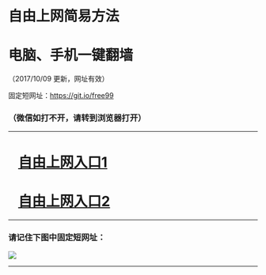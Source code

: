 ﻿# 自由上网简易方法

# 电脑、手机一键翻墙

（2017/10/09 更新，网址有效）

固定短网址：https://git.io/free99

### （微信如打不开，请转到浏览器打开）


***





# &nbsp;&nbsp; <a href="http://ft1920632408.fwq-tz-1001.info/fwqtz01.html?t=100900122369 " target="_blank">自由上网入口1</a>
# &nbsp;&nbsp; <a href="http://ft2212312373.fwq-tz-1002.info/fwqtz02.html?t=100900111313 " target="_blank">自由上网入口2</a>
***

### 请记住下图中固定短网址：

<img src="https://s3-us-west-2.amazonaws.com/fwq-1001/yjfq-20170905okok.png" /> 


***

